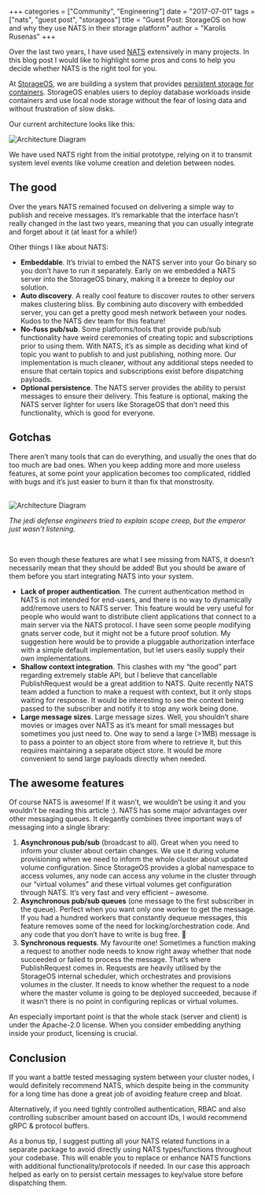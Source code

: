 +++
categories = ["Community", "Engineering"]
date = "2017-07-01"
tags = ["nats", "guest post", "storageos"]
title = "Guest Post: StorageOS on how and why they use NATS in their storage platform"
author = "Karolis Rusenas"
+++

Over the last two years, I have used [NATS](http://nats.io) extensively in many projects. In this blog post I would like to highlight some pros and cons to help you decide whether NATS is the right tool for you.

At [StorageOS](http://www.storageos.com/), we are building a system that provides [persistent storage for containers](https://storageos.com/why-containers-miss-a-major-mark-solving-persistent-data-in-docker/). StorageOS enables users to deploy database workloads inside containers and use local node storage without the fear of losing data and without frustration of slow disks.

Our current architecture looks like this:

<img class="img-responsive center-block" alt="Architecture Diagram" src="/img/blog/nats-good-gotchas-awesome-features/architecture-overview-diagram-v8-nats.png">

We have used NATS right from the initial prototype, relying on it to transmit system level events like volume creation and deletion between nodes.

## The good

Over the years NATS remained focused on delivering a simple way to publish and receive messages. It’s remarkable that the interface hasn’t really changed in the last two years, meaning that you can usually integrate and forget about it (at least for a while!)

Other things I like about NATS:

- **Embeddable**. It’s trivial to embed the NATS server into your Go binary so you don’t have to run it separately. Early on we embedded a NATS server into the StorageOS binary, making it a breeze to deploy our solution.
- **Auto discovery**. A really cool feature to discover routes to other servers makes clustering bliss. By combining auto discovery with embedded server, you can get a pretty good mesh network between your nodes. Kudos to the NATS dev team for this feature!
- **No-fuss pub/sub**. Some platforms/tools that provide pub/sub functionality have weird ceremonies of creating topic and subscriptions prior to using them. With NATS, it’s as simple as deciding what kind of topic you want to publish to and just publishing, nothing more. Our implementation is much cleaner, without any additional steps needed to ensure that certain topics and subscriptions exist before dispatching payloads.
- **Optional persistence**. The NATS server provides the ability to persist messages to ensure their delivery. This feature is optional, making the NATS server lighter for users like StorageOS that don’t need this functionality, which is good for everyone.

## Gotchas

There aren’t many tools that can do everything, and usually the ones that do too much are bad ones. When you keep adding more and more useless features, at some point your application becomes too complicated, riddled with bugs and it’s just easier to burn it than fix that monstrosity.

<br>

<div class="row">
  <div class="col-md-8 col-md-offset-2">
    <div class="thumbnail">
      <img class="img-responsive center-block" alt="Architecture Diagram" src="/img/blog/nats-good-gotchas-awesome-features/star-wars-meme.png">
      <div class="caption">
        <p><em>The jedi defense engineers tried to explain scope creep, but the emperor just wasn’t listening.</em></p>
      </div>
    </div>
  </div>
</div>

<br>

So even though these features are what I see missing from NATS, it doesn’t necessarily mean that they should be added! But you should be aware of them before you start integrating NATS into your system.

- **Lack of proper authentication**. The current authentication method in NATS is not intended for end-users, and there is no way to dynamically add/remove users to NATS server. This feature would be very useful for people who would want to distribute client applications that connect to a main server via the NATS protocol. I have seen some people modifying gnats server code, but it might not be a future proof solution. My suggestion here would be to provide a pluggable authorization interface with a simple default implementation, but let users easily supply their own implementations.
- **Shallow context integration**. This clashes with my “the good” part regarding extremely stable API, but I believe that cancellable PublishRequest would be a great addition to NATS. Quite recently NATS team added a function to make a request with context, but it only stops waiting for response. It would be interesting to see the context being passed to the subscriber and notify it to stop any work being done.
- **Large message sizes**.  Large message sizes.  Well, you shouldn’t share movies or images over NATS as it’s meant for small messages but sometimes you just need to. One way to send a large (>1MB) message is to pass a pointer to an object store from where to retrieve it, but this requires maintaining a separate object store. It would be more convenient to send large payloads directly when needed.

## The awesome features

Of course NATS is awesome! If it wasn’t, we wouldn’t be using it and you wouldn’t be reading this article :). NATS has some major advantages over other messaging queues. It elegantly combines three important ways of messaging into a single library:

1. **Asynchronous pub/sub** (broadcast to all). Great when you need to inform your cluster about certain changes. We use it during volume provisioning when we need to inform the whole cluster about updated volume configuration. Since StorageOS provides a global namespace to access volumes, any node can access any volume in the cluster through our “virtual volumes” and these virtual volumes get configuration through NATS. It’s very fast and very efficient – awesome.
2. **Asynchronous pub/sub queues** (one message to the first subscriber in the queue). Perfect when you want only one worker to get the message. If you had a hundred workers that constantly dequeue messages, this feature removes some of the need for locking/orchestration code. And any code that you don’t have to write is bug free. 🙂
3. **Synchronous requests**. My favourite one! Sometimes a function making a request to another node needs to know right away whether that node succeeded or failed to process the message. That’s where PublishRequest comes in. Requests are heavily utilised by the StorageOS internal scheduler, which orchestrates and provisions volumes in the cluster. It needs to know whether the request to a node where the master volume is going to be deployed succeeded, because if it wasn’t there is no point in configuring replicas or virtual volumes.

An especially important point is that the whole stack (server and client) is under the Apache-2.0 license. When you consider embedding anything inside your product, licensing is crucial.

## Conclusion

If you want a battle tested messaging system between your cluster nodes, I would definitely recommend NATS, which despite being in the community for a long time has done a great job of avoiding feature creep and bloat.

Alternatively, if you need tightly controlled authentication, RBAC and also controlling subscriber amount based on account IDs, I would recommend gRPC & protocol buffers.

As a bonus tip, I suggest putting all your NATS related functions in a separate package to avoid directly using NATS types/functions throughout your codebase. This will enable you to replace or enhance NATS functions with additional functionality/protocols if needed. In our case this approach helped as early on to persist certain messages to key/value store before dispatching them.
